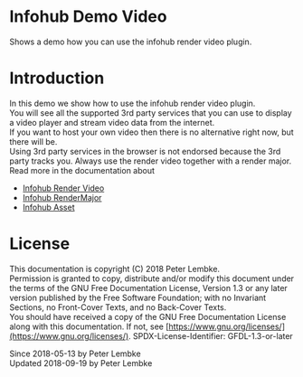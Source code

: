 # Infohub Demo Video
Shows a demo how you can use the infohub render video plugin.  

# Introduction
In this demo we show how to use the infohub render video plugin.  
You will see all the supported 3rd party services that you can use to display a video player and stream video data from the internet.  
If you want to host your own video then there is no alternative right now, but there will be.  
Using 3rd party services in the browser is not endorsed because the 3rd party tracks you. Always use the render video together with a render major.  
Read more in the documentation about  

- [Infohub Render Video](plugin,infohub_render_video)
- [Infohub RenderMajor](plugin,infohub_rendermajor)
- [Infohub Asset](plugin,infohub_asset)

# License
This documentation is copyright (C) 2018 Peter Lembke.  
Permission is granted to copy, distribute and/or modify this document under the terms of the GNU Free Documentation License, Version 1.3 or any later version published by the Free Software Foundation; with no Invariant Sections, no Front-Cover Texts, and no Back-Cover Texts.  
You should have received a copy of the GNU Free Documentation License along with this documentation. If not, see [https://www.gnu.org/licenses/](https://www.gnu.org/licenses/).  SPDX-License-Identifier: GFDL-1.3-or-later  

Since 2018-05-13 by Peter Lembke  
Updated 2018-09-19 by Peter Lembke  
